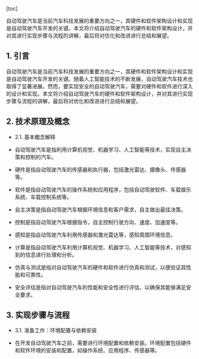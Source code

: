
[toc]                    
                
                
自动驾驶汽车是当前汽车科技发展的重要方向之一，其硬件和软件架构设计和实现是自动驾驶汽车开发的关键。本文将介绍自动驾驶汽车的硬件和软件架构设计，并对其进行实现步骤与流程的讲解，最后将对优化和改进进行总结和展望。

## 1. 引言

自动驾驶汽车是当前汽车科技发展的重要方向之一，其硬件和软件架构设计和实现是自动驾驶汽车开发的关键。随着人工智能技术的不断发展，自动驾驶汽车技术也取得了显著进展。然而，要实现安全的自动驾驶汽车，需要对硬件和软件进行深入的设计和实现。本文将介绍自动驾驶汽车的硬件和软件架构设计，并对其进行实现步骤与流程的讲解，最后将对优化和改进进行总结和展望。

## 2. 技术原理及概念

- 2.1. 基本概念解释

- 自动驾驶汽车是指利用计算机视觉、机器学习、人工智能等技术，实现自主决策和控制的汽车。
- 硬件是指自动驾驶汽车的传感器和执行器，包括激光雷达、摄像头、传感器等。
- 软件是指自动驾驶汽车的操作系统和应用程序，包括自动驾驶软件、车载娱乐系统、车载控制系统等。
- 自主决策是指自动驾驶汽车根据环境信息和客户需求，自主做出最佳决策。
- 控制是指自动驾驶汽车根据指令，自主控制行驶方向、速度、加速度等。
- 感知是指自动驾驶汽车利用传感器和激光雷达等，感知周围环境信息。
- 计算是指自动驾驶汽车利用计算机视觉、机器学习、人工智能等技术，对感知到的信息进行处理和分析。
- 仿真与测试是指对自动驾驶汽车的硬件和软件进行仿真和测试，以便验证其性能和可靠性。
- 安全评估是指对自动驾驶汽车的性能和安全性进行评估，以确保其能够满足安全要求。

## 3. 实现步骤与流程

- 3.1. 准备工作：环境配置与依赖安装

- 在开发自动驾驶汽车之前，需要进行环境配置和依赖安装。环境配置包括硬件和软件环境的安装和配置，如操作系统、应用程序、传感器等。

